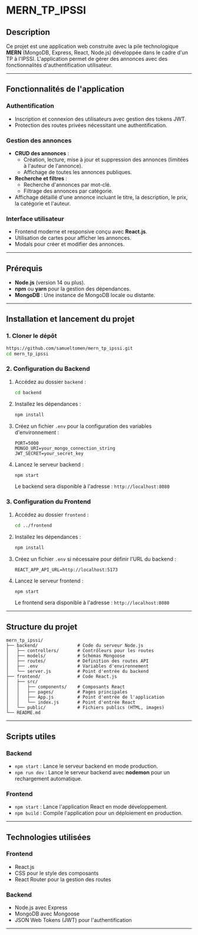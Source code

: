 # MERN_TP_IPSSI

## Description

Ce projet est une application web construite avec la pile technologique **MERN** (MongoDB, Express, React, Node.js) développée dans le cadre d'un TP à l'IPSSI. L'application permet de gérer des annonces avec des fonctionnalités d'authentification utilisateur.

---

## Fonctionnalités de l'application

### **Authentification**
- Inscription et connexion des utilisateurs avec gestion des tokens JWT.
- Protection des routes privées nécessitant une authentification.

### **Gestion des annonces**
- **CRUD des annonces** :
    - Création, lecture, mise à jour et suppression des annonces (limitées à l'auteur de l'annonce).
    - Affichage de toutes les annonces publiques.
- **Recherche et filtres** :
    - Recherche d'annonces par mot-clé.
    - Filtrage des annonces par catégorie.
- Affichage détaillé d'une annonce incluant le titre, la description, le prix, la catégorie et l'auteur.

### **Interface utilisateur**
- Frontend moderne et responsive conçu avec **React.js**.
- Utilisation de cartes pour afficher les annonces.
- Modals pour créer et modifier des annonces.

---

## Prérequis

- **Node.js** (version 14 ou plus).
- **npm** ou **yarn** pour la gestion des dépendances.
- **MongoDB** : Une instance de MongoDB locale ou distante.

---

## Installation et lancement du projet

### **1. Cloner le dépôt**
```bash
https://github.com/samueltomen/mern_tp_ipssi.git
cd mern_tp_ipssi
```

### **2. Configuration du Backend**
1. Accédez au dossier `backend` :
   ```bash
   cd backend
   ```
2. Installez les dépendances :
   ```bash
   npm install
   ```
3. Créez un fichier `.env` pour la configuration des variables d'environnement :
   ```
   PORT=5000
   MONGO_URI=your_mongo_connection_string
   JWT_SECRET=your_secret_key
   ```
4. Lancez le serveur backend :
   ```bash
   npm start
   ```
   Le backend sera disponible à l'adresse : `http://localhost:8080`

### **3. Configuration du Frontend**
1. Accédez au dossier `frontend` :
   ```bash
   cd ../frontend
   ```
2. Installez les dépendances :
   ```bash
   npm install
   ```
3. Créez un fichier `.env` si nécessaire pour définir l'URL du backend :
   ```
   REACT_APP_API_URL=http://localhost:5173
   ```
4. Lancez le serveur frontend :
   ```bash
   npm start
   ```
   Le frontend sera disponible à l'adresse : `http://localhost:8080`

---

## Structure du projet

```
mern_tp_ipssi/
├── backend/               # Code du serveur Node.js
│   ├── controllers/       # Contrôleurs pour les routes
│   ├── models/            # Schémas Mongoose
│   ├── routes/            # Définition des routes API
│   ├── .env               # Variables d'environnement
│   └── server.js          # Point d'entrée du backend
├── frontend/              # Code React.js
│   ├── src/
│   │   ├── components/    # Composants React
│   │   ├── pages/         # Pages principales
│   │   ├── App.js         # Point d'entrée de l'application
│   │   └── index.js       # Point d'entrée React
│   └── public/            # Fichiers publics (HTML, images)
└── README.md
```

---

## Scripts utiles

### **Backend**
- `npm start` : Lance le serveur backend en mode production.
- `npm run dev` : Lance le serveur backend avec **nodemon** pour un rechargement automatique.

### **Frontend**
- `npm start` : Lance l'application React en mode développement.
- `npm build` : Compile l'application pour un déploiement en production.

---

## Technologies utilisées

### **Frontend**
- React.js
- CSS pour le style des composants
- React Router pour la gestion des routes

### **Backend**
- Node.js avec Express
- MongoDB avec Mongoose
- JSON Web Tokens (JWT) pour l'authentification

---
